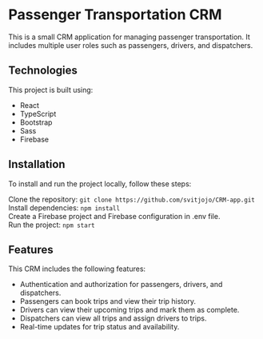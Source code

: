 # Passenger Transportation CRM
This is a small CRM application for managing passenger transportation. It includes multiple user roles such as passengers, drivers, and dispatchers.

## Technologies
This project is built using:

- React
- TypeScript
- Bootstrap
- Sass
- Firebase

## Installation
To install and run the project locally, follow these steps:

Clone the repository: `git clone https://github.com/svitjojo/CRM-app.git`<br/>
Install dependencies: `npm install`<br/>
Create a Firebase project and Firebase configuration in .env file.<br/>
Run the project: `npm start`<br/>

## Features
This CRM includes the following features:

- Authentication and authorization for passengers, drivers, and dispatchers.
- Passengers can book trips and view their trip history.
- Drivers can view their upcoming trips and mark them as complete.
- Dispatchers can view all trips and assign drivers to trips.
- Real-time updates for trip status and availability.
